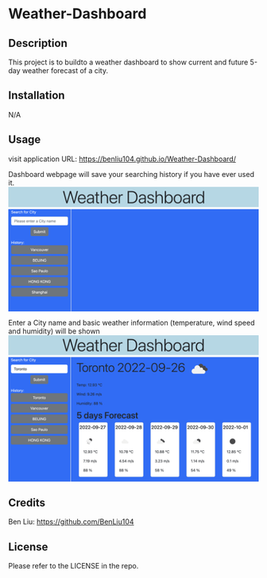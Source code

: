 # Weather-Dashboard


## Description

This project is to buildto a weather dashboard to show current and future 5-day weather forecast of a city.
## Installation

N/A

## Usage

visit application URL: https://benliu104.github.io/Weather-Dashboard/

Dashboard webpage will save your searching history if you have ever used it.
<img src="./assets/images/step1.png" alt="alt text" width="800px" height="auto" style="display:block">


Enter a City name and basic weather information (temperature, wind speed and humidity) will be shown
<img src="./assets/images/step2.png" alt="alt text" width="800px" height="auto" style="display:block">



## Credits

Ben Liu: https://github.com/BenLiu104

## License

Please refer to the LICENSE in the repo.